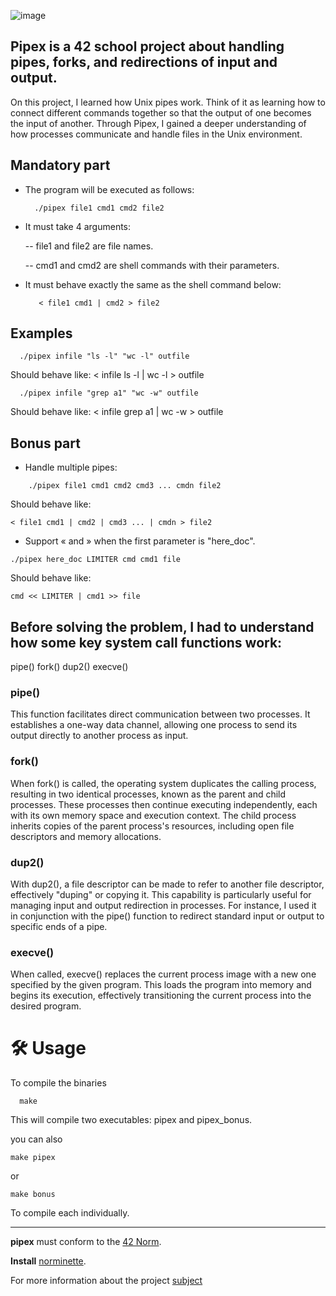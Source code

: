![image](https://github.com/user-attachments/assets/2d56350e-8520-46a4-a5be-9307b7414495)


## Pipex is a 42 school project about handling pipes, forks, and redirections of input and output.


On this project, I learned how Unix pipes work. Think of it as learning how to connect different commands together so that the output of one becomes the input of another. Through Pipex, I gained a deeper understanding of how processes communicate and handle files in the Unix environment.
## Mandatory part

- The program will be executed as follows:

        ./pipex file1 cmd1 cmd2 file2

- It must take 4 arguments:

    -- file1 and file2 are file names.

    -- cmd1 and cmd2 are shell commands with their parameters.

- It must behave exactly the same as the shell command below:

         < file1 cmd1 | cmd2 > file2


## Examples

```
  ./pipex infile "ls -l" "wc -l" outfile
```
Should behave like: < infile ls -l | wc -l > outfile

```
  ./pipex infile "grep a1" "wc -w" outfile
```
Should behave like: < infile grep a1 | wc -w > outfile



## Bonus part

 -  Handle multiple pipes:
```
    ./pipex file1 cmd1 cmd2 cmd3 ... cmdn file2
```

Should behave like:
```
< file1 cmd1 | cmd2 | cmd3 ... | cmdn > file2

```

- Support « and » when the first parameter is "here_doc".

```
./pipex here_doc LIMITER cmd cmd1 file
```
Should behave like:
```
cmd << LIMITER | cmd1 >> file
```
## Before solving the problem, I had to understand how some key system call functions work:

pipe()
fork()
dup2()
execve()






### pipe()

This function facilitates direct communication between two processes. It establishes a one-way data channel, allowing one process to send its output directly to another process as input.

### fork()

When fork() is called, the operating system duplicates the calling process, resulting in two identical processes, known as the parent and child processes. These processes then continue executing independently, each with its own memory space and execution context. The child process inherits copies of the parent process's resources, including open file descriptors and memory allocations.

### dup2()

With dup2(), a file descriptor can be made to refer to another file descriptor, effectively "duping" or copying it. This capability is particularly useful for managing input and output redirection in processes. For instance, I used it in conjunction with the pipe() function to redirect standard input or output to specific ends of a pipe.

### execve()

When called, execve() replaces the current process image with a new one specified by the given program. This loads the program into memory and begins its execution, effectively transitioning the current process into the desired program.

# 🛠️ Usage

To compile the binaries

```
  make
```
This will compile two executables: pipex and pipex_bonus.

you can also
```
make pipex
```
or
```
make bonus
```
To compile each individually.

---------------------------------------

**pipex** must conform to the [42 Norm](https://cdn.intra.42.fr/pdf/pdf/96987/en.norm.pdf).

**Install** [norminette](https://github.com/42School/norminette).

For more information about the project [subject](https://cdn.intra.42.fr/pdf/pdf/138317/en.subject.pdf)
